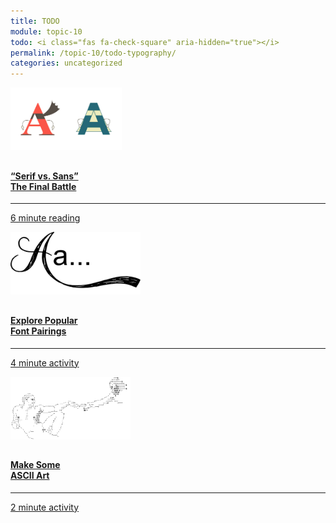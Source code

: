 ```yaml
---
title: TODO
module: topic-10
todo: <i class="fas fa-check-square" aria-hidden="true"></i>
permalink: /topic-10/todo-typography/
categories: uncategorized
---
```


<div class="row text-center">
  <div class="col-lg-4">
    <div class="bs-component">
      <div class="list-group">
        <a href="../img/serif-vs-sans-infographic.jpg" target="_blank" class="list-group-item">
          <img src="../img/hw-icon-serif-vs-sans.png" style="max-height: 100px; margin: auto; margin-bottom: 10px;" />
          <h4 class="list-group-item-heading">“Serif vs. Sans”<br/>The Final Battle</h4>
          <hr>
          <p class="list-group-item-text"><i class="fa fa-clock-o" aria-hidden="true"></i> 6 minute reading</p>
        </a>
      </div>
    </div>
  </div>
  <div class="col-lg-4">
    <div class="bs-component">
      <div class="list-group">
        <a href="http://fontpair.co/" target="_blank" class="list-group-item">
          <img src="../img/hw-icon-font-pair.svg" style="max-height: 100px; margin: auto; margin-bottom: 10px;" />
          <h4 class="list-group-item-heading">Explore Popular<br>Font Pairings</h4>
          <hr>
          <p class="list-group-item-text"><i class="fa fa-clock-o" aria-hidden="true"></i> 4 minute activity</p>
        </a>
      </div>
    </div>
  </div>
  <div class="col-lg-4">
    <div class="bs-component">
      <div class="list-group">
        <a href="http://patorjk.com/software/taag/#p=display&f=Epic&t=Intro%0AWeb%20Dev%20%0A%26%20Design" target="_blank" class="list-group-item">
          <img src="../img/hw-icon-ascii-art.png" style="max-height: 100px; margin: auto; margin-bottom: 10px;" />
          <h4 class="list-group-item-heading">Make Some<br>ASCII Art</h4>
          <hr>
          <p class="list-group-item-text"><i class="fa fa-clock-o" aria-hidden="true"></i> 2 minute activity</p>
        </a>
      </div>
    </div>
  </div>
</div>
